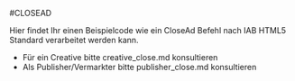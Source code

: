 #CLOSEAD

Hier findet Ihr einen Beispielcode wie ein CloseAd Befehl nach IAB HTML5 Standard verarbeitet werden kann.

+ Für ein Creative bitte creative_close.md konsultieren
+ Als Publisher/Vermarkter bitte publisher_close.md konsultieren
